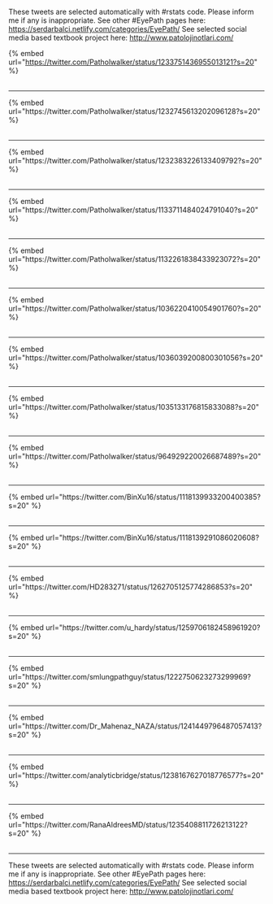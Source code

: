 

These tweets are selected automatically with #rstats code. Please inform me if any is inappropriate.
See other #EyePath pages here: https://serdarbalci.netlify.com/categories/EyePath/ 
See selected social media based textbook project here: http://www.patolojinotlari.com/

{% embed url="https://twitter.com/Patholwalker/status/1233751436955013121?s=20" %}<br>
<br>
<hr>
{% embed url="https://twitter.com/Patholwalker/status/1232745613202096128?s=20" %}<br>
<br>
<hr>
{% embed url="https://twitter.com/Patholwalker/status/1232383226133409792?s=20" %}<br>
<br>
<hr>
{% embed url="https://twitter.com/Patholwalker/status/1133711484024791040?s=20" %}<br>
<br>
<hr>
{% embed url="https://twitter.com/Patholwalker/status/1132261838433923072?s=20" %}<br>
<br>
<hr>
{% embed url="https://twitter.com/Patholwalker/status/1036220410054901760?s=20" %}<br>
<br>
<hr>
{% embed url="https://twitter.com/Patholwalker/status/1036039200800301056?s=20" %}<br>
<br>
<hr>
{% embed url="https://twitter.com/Patholwalker/status/1035133176815833088?s=20" %}<br>
<br>
<hr>
{% embed url="https://twitter.com/Patholwalker/status/964929220026687489?s=20" %}<br>
<br>
<hr>
{% embed url="https://twitter.com/BinXu16/status/1118139933200400385?s=20" %}<br>
<br>
<hr>
{% embed url="https://twitter.com/BinXu16/status/1118139291086020608?s=20" %}<br>
<br>
<hr>
{% embed url="https://twitter.com/HD283271/status/1262705125774286853?s=20" %}<br>
<br>
<hr>
{% embed url="https://twitter.com/u_hardy/status/1259706182458961920?s=20" %}<br>
<br>
<hr>
{% embed url="https://twitter.com/smlungpathguy/status/1222750623273299969?s=20" %}<br>
<br>
<hr>
{% embed url="https://twitter.com/Dr_Mahenaz_NAZA/status/1241449796487057413?s=20" %}<br>
<br>
<hr>
{% embed url="https://twitter.com/analyticbridge/status/1238167627018776577?s=20" %}<br>
<br>
<hr>
{% embed url="https://twitter.com/RanaAldreesMD/status/1235408811726213122?s=20" %}<br>
<br>
<hr>


These tweets are selected automatically with #rstats code. Please inform me if any is inappropriate.
See other #EyePath pages here: https://serdarbalci.netlify.com/categories/EyePath/ 
See selected social media based textbook project here: http://www.patolojinotlari.com/
